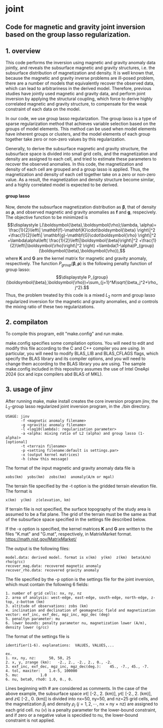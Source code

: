 # joint

## Code for magnetic and gravity joint inversion based on the group lasso regularization.

## 1. overview
This code performs the inversion using magnetic and gravity anomaly data jointly, and reveals the subsurface magnetic and gravity structures, i.e. the subsurface distribution of magnetization and density. It is well known that, because the magnetic and gravity inverse problems are ill-posed problem, there are a number of models that equivalently recover the observed data, which can lead to arbitrariness in the derived model. Therefore, previous studies have jointly used magnetic and gravity data, and perform joint inversion by applying the structural coupling, which force to derive highly correlated magnetic and gravity structure, to compensate for the weak constraint of each data on the model.

In our code, we use group lasso regularization. The group lasso is a type of sparse regularization method that achieves variable selection based on the groups of model elements. This method can be used when model elements have inherent groups or clusters, and the model elements of each group together take zero or non-zero values by this regularization.

Generally, to derive the subsurface magnetic and gravity structure, the subsurface space is divided into small grid cells, and the magnetization and density are assigned to each cell, and tried to estimate these parameters to recover the observed anomalies. In this code, the magnetization and density of each cell are grouped and a group lasso is applied. Thus, the magnetization and density of each cell together take on a zero or non-zero value. As a result, the magnetization and density structure become similar, and a highly correlated model is expected to be derived.

#### group lasso
Now, denote the subsurface magnetization distribution as $\boldsymbol{\beta}$, that of density as $\boldsymbol{\rho}$, and observed magnetic and gravity anomalies as $\mathbf{f}$ and $\mathbf{g}$, respecively.
The objective function to be minimized is
$$\displaystyle
L(\boldsymbol{\beta},\boldsymbol{\rho};\lambda, \alpha)=
\frac{1}{2}\left\|
	\mathbf{f}-\mathbf{K}\cdot\boldsymbol{\beta}
\right\|^2
+\frac{1}{2}\left\|
	\mathbf{g}-\mathbf{G}\cdot\boldsymbol{\rho}
\right\|^2
+\lambda\alpha\left(
	\frac{1}{2}\left\|\boldsymbol{\beta}\right\|^2
	+\frac{1}{2}\left\|\boldsymbol{\rho}\right\|^2
 \right)
+\lambda(1-\alpha)P_{group}(\boldsymbol{\beta},\boldsymbol{\rho}),$$
where $\mathbf{K}$ and $\mathbf{G}$ are the kernel matrix for magnetic and gravity anomaly, respectively.
The function $P_{group}(\boldsymbol{\beta},\boldsymbol{\rho})$ is the following penalty function of group lasso:
$$\displaystyle
P_{group}(\boldsymbol{\beta},\boldsymbol{\rho})=\sum_{j=1}^M\sqrt{\beta_j^2+\rho_j^2}.$$
Thus, the problem treated by this code is a mixed $L_2$ norm and group lasso regularized inversion for the magnetic and gravity anomalies, and $\alpha$ controls the mixing ratio of these two regularizations.

## 2. compilaton
To compile this program, edit "make.config" and run make.

make.config specifies some compilation options. You will need to edit and modify this file according to the C and C++ compiler you are using. In particular, you will need to modify BLAS_LIB and BLAS_CFLAGS flags, which specify the BLAS library and its compiler options, and you will need to change them according to the BLAS library you are using.
The sample make.config included in this repository assumes the use of Intel OneApi 2024 (icx and icpx compilers abd BLAS of MKL).

## 3. usage of jinv
After running make, make install creates the core inversion program jinv, the $L_2$-group lasso regularized joint inversion program, in the ./bin directory.

    USAGE: jinv
           -f <magnetic anomaly filename>
           -g <gravitic anomaly filename>
           -l <log10(lambda): regularization parameter>
           -a <alpha: mixing ratio of L2 (alpha) and group lasso (1-alpha)>
    [optional]
           -t <terrain filename>
           -p <setting filename:default is settings.par>
           -x (output kernel matrices)
           -h (show this message)
The format of the input magnetic and gravity anomaly data file is

    xobs(km)  yobs(km)  zobs(km)  anomaly(A/m or mgal)
The terrain file specified by the -t option is the gridded terrain elevation file. The format is

    x(km)  y(km)  z(elevation, km)
If terrain file is not specified, the surface topography of the study area is assumed to be a flat plane. The grid of the terrain must be the same as that of the subsurface space specified in the settings file described below.

If the -x option is specified, the kernel matrices $\mathbf{K}$ and $\mathbf{G}$ are written to the files "K.mat" and "G.mat", respectively, in MatrixMarket format.
https://math.nist.gov/MatrixMarket/


The output is the following files:

    model.data: derived model. format is x(km)  y(km)  z(km)  beta(A/m)  rho(g/cc)
    recover_mag.data: recovered magnetic anomaly
    recover_rho.data: recovered gravity anomaly

The file specified by the -p option is the settings file for the joint inversion, which must contain the following 6 fields:

    1. number of grid cells: nx, ny, nz
    2. area of analysis: west-edge, east-edge, south-edge, north-edge, z-top, z-bottom (km)
    3. altitude of observations: zobs (km)
    4. inclination and declination of geomagnetic field and magnetization vector: exf_inc, exf_dec, mgz_inc, mgz_dec (deg)
    5. penaltyn parameter: mu
    6. lower bounds: penalty parameter nu, magnetization lower (A/m), density lower (g/cc)

The format of the settings file is

    identifier(1-6). explanations:	VALUES, VALUES,...
    
    ex.
    1. nx, ny, nz:		50, 50, 25
    2. x, y, zrange (km):	-2., 2., -2., 2., 0., -2.
    3. exf_inc, exf_dec, mgz_inc, mgz_dec(deg.):	45., -7., 45., -7.
    4. tol, maxiter:	1.e-5, 100000
    5. mu:			1.0
    6. nu, beta0, rho0:	1.0, 0., 0.

Lines beginning with # are considered as comments.
In the case of the above example, the subsurface space $x\in$ [-2., 2. (km)], $y\in$ [-2., 2. (km)], and $z\in$ [-2., 0. (km)] is divided into nx=50, ny=50, and nz=25 grid cells, and the magnetization $\beta_j$ and density $\rho_j$ ($j=1,2,\cdots,$ nx $\times$ ny $\times$ nz) are assigned to each grid cell. nu ($\nu$) is a penalty parameter for the lower-bound constraint, and if zero or a negative value is specidied to nu, the lower-bound constraint is not applied.
